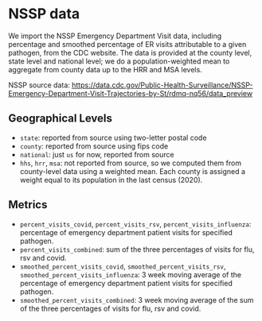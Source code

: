 # NSSP data

We import the NSSP Emergency Department Visit data, including percentage and smoothed percentage of ER visits attributable to a given pathogen, from the CDC website. The data is provided at the county level, state level and national level; we do a population-weighted mean to aggregate from county data up to the HRR and MSA levels.

NSSP source data: https://data.cdc.gov/Public-Health-Surveillance/NSSP-Emergency-Department-Visit-Trajectories-by-St/rdmq-nq56/data_preview


## Geographical Levels
* `state`: reported from source using two-letter postal code
* `county`: reported from source using fips code
* `national`: just `us` for now, reported from source
* `hhs`, `hrr`, `msa`: not reported from source, so we computed them from county-level data using a weighted mean. Each county is assigned a weight equal to its population in the last census (2020).

## Metrics
*  `percent_visits_covid`, `percent_visits_rsv`, `percent_visits_influenza`: percentage of emergency department patient visits for specified pathogen.
*  `percent_visits_combined`: sum of the three percentages of visits for flu, rsv and covid.
*  `smoothed_percent_visits_covid`, `smoothed_percent_visits_rsv`, `smoothed_percent_visits_influenza`: 3 week moving average of the percentage of emergency department patient visits for specified pathogen.
*  `smoothed_percent_visits_combined`: 3 week moving average of the sum of the three percentages of visits for flu, rsv and covid.